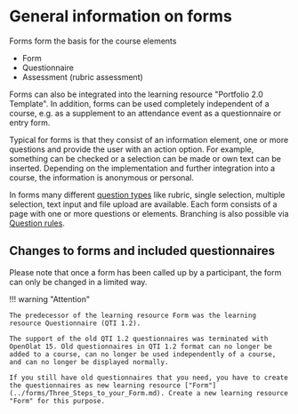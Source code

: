 # General information on forms

Forms form the basis for the course elements

* Form
* Questionnaire
* Assessment (rubric assessment)

Forms can also be integrated into the learning resource "Portfolio 2.0 Template". In addition, forms can be used completely independent of a course, e.g. as a supplement to an attendance event as a questionnaire or entry form.

Typical for forms is that they consist of an information element, one or more questions and provide the user with an action option. For example, something can be checked or a selection can be made or own text can be inserted. Depending on the implementation and further integration into a course, the information is anonymous or personal.

In forms many different [question types](../learningresources/Form_editor_Questionnaire_editor.md) like rubric, single selection, multiple selection, text input and file upload are available. Each form consists of a page with one or more questions or elements. Branching is also possible via [Question rules](Question_rules.md).

## Changes to forms and included questionnaires

Please note that once a form has been called up by a participant, the form can only be changed in a limited way.

!!! warning "Attention"

    The predecessor of the learning resource Form was the learning resource Questionnaire (QTI 1.2).

    The support of the old QTI 1.2 questionnaires was terminated with OpenOlat 15. Old questionnaires in QTI 1.2 format can no longer be added to a course, can no longer be used independently of a course, and can no longer be displayed normally.
    
    If you still have old questionnaires that you need, you have to create the questionnaires as new learning resource ["Form"](../forms/Three_Steps_to_your_Form.md). Create a new learning resource "Form" for this purpose.
